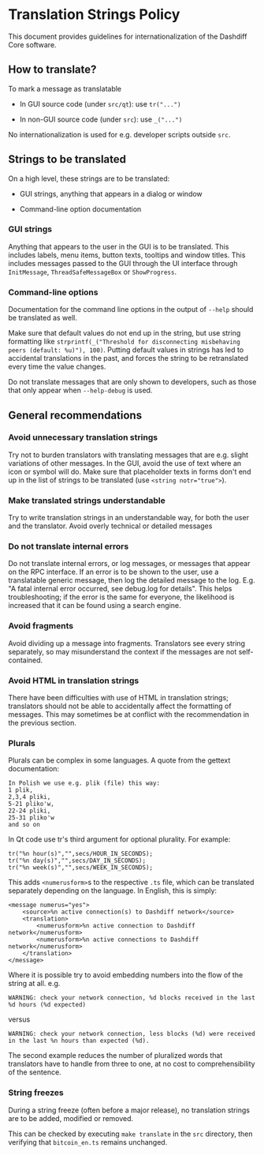Translation Strings Policy
===========================

This document provides guidelines for internationalization of the Dashdiff Core software.

How to translate?
------------------

To mark a message as translatable

- In GUI source code (under `src/qt`): use `tr("...")`

- In non-GUI source code (under `src`): use `_("...")`

No internationalization is used for e.g. developer scripts outside `src`.

Strings to be translated
-------------------------

On a high level, these strings are to be translated:

- GUI strings, anything that appears in a dialog or window

- Command-line option documentation

### GUI strings

Anything that appears to the user in the GUI is to be translated. This includes labels, menu items, button texts, tooltips and window titles.
This includes messages passed to the GUI through the UI interface through `InitMessage`, `ThreadSafeMessageBox` or `ShowProgress`.

### Command-line options

Documentation for the command line options in the output of `--help` should be translated as well.

Make sure that default values do not end up in the string, but use string formatting like `strprintf(_("Threshold for disconnecting misbehaving peers (default: %u)"), 100)`. Putting default values in strings has led to accidental translations in the past, and forces the string to be retranslated every time the value changes.

Do not translate messages that are only shown to developers, such as those that only appear when `--help-debug` is used.

General recommendations
------------------------

### Avoid unnecessary translation strings

Try not to burden translators with translating messages that are e.g. slight variations of other messages.
In the GUI, avoid the use of text where an icon or symbol will do.
Make sure that placeholder texts in forms don't end up in the list of strings to be translated (use `<string notr="true">`).

### Make translated strings understandable

Try to write translation strings in an understandable way, for both the user and the translator. Avoid overly technical or detailed messages

### Do not translate internal errors

Do not translate internal errors, or log messages, or messages that appear on the RPC interface. If an error is to be shown to the user,
use a translatable generic message, then log the detailed message to the log. E.g. "A fatal internal error occurred, see debug.log for details".
This helps troubleshooting; if the error is the same for everyone, the likelihood is increased that it can be found using a search engine.

### Avoid fragments

Avoid dividing up a message into fragments. Translators see every string separately, so may misunderstand the context if the messages are not self-contained.

### Avoid HTML in translation strings

There have been difficulties with use of HTML in translation strings; translators should not be able to accidentally affect the formatting of messages.
This may sometimes be at conflict with the recommendation in the previous section.

### Plurals

Plurals can be complex in some languages. A quote from the gettext documentation:

    In Polish we use e.g. plik (file) this way:
    1 plik,
    2,3,4 pliki,
    5-21 pliko'w,
    22-24 pliki,
    25-31 pliko'w
    and so on

In Qt code use tr's third argument for optional plurality. For example:

    tr("%n hour(s)","",secs/HOUR_IN_SECONDS);
    tr("%n day(s)","",secs/DAY_IN_SECONDS);
    tr("%n week(s)","",secs/WEEK_IN_SECONDS);

This adds `<numerusform>`s to the respective `.ts` file, which can be translated separately depending on the language. In English, this is simply:

    <message numerus="yes">
        <source>%n active connection(s) to Dashdiff network</source>
        <translation>
            <numerusform>%n active connection to Dashdiff network</numerusform>
            <numerusform>%n active connections to Dashdiff network</numerusform>
        </translation>
    </message>

Where it is possible try to avoid embedding numbers into the flow of the string at all. e.g.

    WARNING: check your network connection, %d blocks received in the last %d hours (%d expected)

versus

    WARNING: check your network connection, less blocks (%d) were received in the last %n hours than expected (%d).

The second example reduces the number of pluralized words that translators have to handle from three to one, at no cost to comprehensibility of the sentence.

### String freezes

During a string freeze (often before a major release), no translation strings are to be added, modified or removed.

This can be checked by executing `make translate` in the `src` directory, then verifying that `bitcoin_en.ts` remains unchanged.
